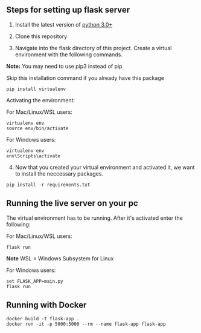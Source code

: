 ## Steps for setting up flask server

1. Install the latest version of [python 3.0+](https://www.python.org/downloads/)

2. Clone this repository

3. Navigate into the flask directory of this project. Create a virtual environment with the following commands.

**Note:** You may need to use pip3 instead of pip

Skip this installation command if you already have this package

```
pip install virtualenv
```

Activating the environment:

For Mac/Linux/WSL users:

```
virtualenv env
source env/bin/activate
```

For Windows users:

```
virtualenv env
env\Scripts\activate
```

4. Now that you created your virtual environment and activated it, we want to install the neccessary packages.

```
pip install -r requirements.txt
```

## Running the live server on your pc

The virtual environment has to be running. After it's activated enter the following:

For Mac/Linux/WSL users:

```
flask run
```

**Note** WSL = Windows Subsystem for Linux

For Windows users:

```
set FLASK_APP=main.py
flask run
```

## Running with Docker

```
docker build -t flask-app .
docker run -it -p 5000:5000 --rm --name flask-app flask-app
```
